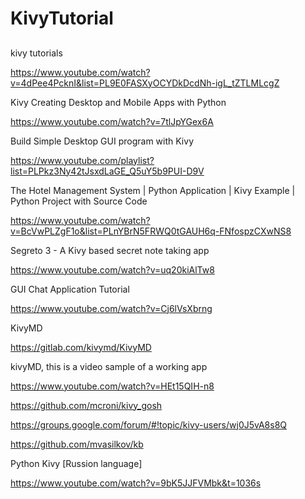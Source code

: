 # KivyTutorial

##

kivy tutorials

https://www.youtube.com/watch?v=4dPee4PcknI&list=PL9E0FASXyOCYDkDcdNh-igL_tZTLMLcgZ


Kivy Creating Desktop and Mobile Apps with Python

https://www.youtube.com/watch?v=7tlJpYGex6A

Build Simple Desktop GUI program with Kivy

https://www.youtube.com/playlist?list=PLPkz3Ny42tJsxdLaGE_Q5uY5b9PUI-D9V


The Hotel Management System | Python Application | Kivy Example | Python Project with Source Code

https://www.youtube.com/watch?v=BcVwPLZgF1o&list=PLnYBrN5FRWQ0tGAUH6q-FNfospzCXwNS8


Segreto 3 - A Kivy based secret note taking app


https://www.youtube.com/watch?v=uq20kiAlTw8



GUI Chat Application Tutorial

https://www.youtube.com/watch?v=Cj6lVsXbrng

KivyMD 


https://gitlab.com/kivymd/KivyMD 

kivyMD, this is a video sample of a working app 

https://www.youtube.com/watch?v=HEt15QIH-n8 

https://github.com/mcroni/kivy_gosh

https://groups.google.com/forum/#!topic/kivy-users/wj0J5vA8s8Q

https://github.com/mvasilkov/kb

Python Kivy [Russion language]

https://www.youtube.com/watch?v=9bK5JJFVMbk&t=1036s


